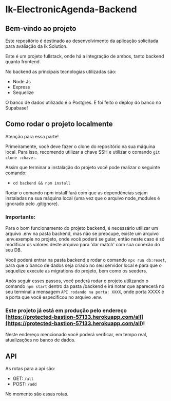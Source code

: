# Ik-ElectronicAgenda-Backend

## Bem-vindo ao projeto

Este repositório é destinado ao desenvolvimento da aplicação solicitada para avaliação da Ik Solution.

Este é um projeto fullstack, onde há a integração de ambos, tanto backend quanto frontend.

No backend as principais tecnologias utilizadas são:
 - Node.Js
 - Express
 - Sequelize

O banco de dados utilizado é o Postgres. E foi feito o deploy do banco no Supabase!

## Como rodar o projeto localmente

Atenção para essa parte!

Primeiramente, você deve fazer o clone do repositório na sua máquina local. Para isso, recomendo utilizar a chave SSH e utilizar o comando `git clone :chave:`.

Assim que terminar a instalação do projeto você pode realizar o seguinte comando:

 - `cd backend && npm install`

Rodar o comando npm install fará com que as dependências sejam instaladas na sua máquina local (uma vez que o arquivo node_modules é ignorado pelo .gitignore).

### Importante:

Para o bom funcionamento do projeto backend, é necessário utilizar um arquivo .env na pasta backend, mas não se preocupe, existe um arquivo .env.exemple no projeto, onde você poderá se guiar, então neste caso é só modificar os valores deste arquivo para 'dar match' com sua conexão do seu DB.

Você poderá entrar na pasta backend e rodar o comando `npx run db:reset`, para que o banco de dados seja criado no seu servidor local e para que o sequelize execute as migrations do projeto, bem como os seeders.

Após seguir esses passos, você poderá rodar o projeto utilizando o comando `npm start` dentro da pasta /backend e irá notar que aparecerá no seu terminal a mensagem `API rodando na porta: XXXX`, onde porta XXXX é a porta que você especificou no arquivo .env.

### Este projeto já está em produção pelo endereço [https://protected-bastion-57133.herokuapp.com/all](https://protected-bastion-57133.herokuapp.com/all)!

Neste endereço mencionado você poderá verificar, em tempo real, atualizações no banco de dados.

## API

As rotas para a api são:

  - GET: `/all`
  - POST: `/add`

No momento são essas rotas.

